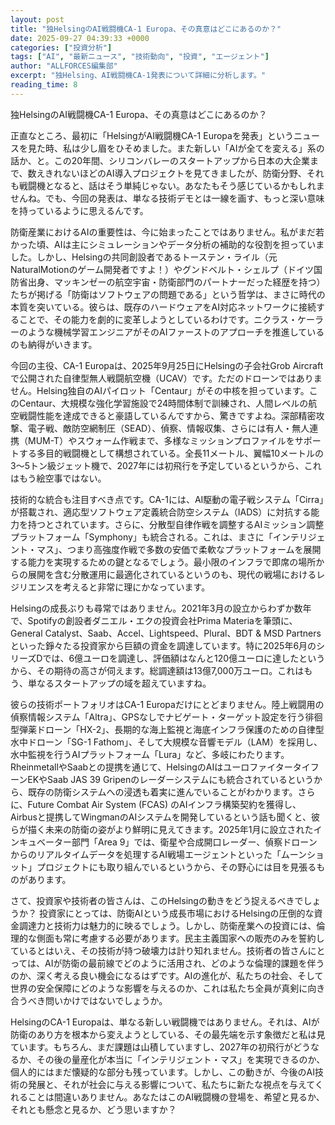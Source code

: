 ```yaml
---
layout: post
title: "独HelsingのAI戦闘機CA-1 Europa、その真意はどこにあるのか？"
date: 2025-09-27 04:39:33 +0000
categories: ["投資分析"]
tags: ["AI", "最新ニュース", "技術動向", "投資", "エージェント"]
author: "ALLFORCES編集部"
excerpt: "独Helsing、AI戦闘機CA-1発表について詳細に分析します。"
reading_time: 8
---
```


独HelsingのAI戦闘機CA-1 Europa、その真意はどこにあるのか？

正直なところ、最初に「HelsingがAI戦闘機CA-1 Europaを発表」というニュースを見た時、私は少し眉をひそめました。また新しい「AIが全てを変える」系の話か、と。この20年間、シリコンバレーのスタートアップから日本の大企業まで、数えきれないほどのAI導入プロジェクトを見てきましたが、防衛分野、それも戦闘機となると、話はそう単純じゃない。あなたもそう感じているかもしれませんね。でも、今回の発表は、単なる技術デモとは一線を画す、もっと深い意味を持っているように思えるんです。

防衛産業におけるAIの重要性は、今に始まったことではありません。私がまだ若かった頃、AIは主にシミュレーションやデータ分析の補助的な役割を担っていました。しかし、Helsingの共同創設者であるトーステン・ライル（元NaturalMotionのゲーム開発者ですよ！）やグンドベルト・シェルプ（ドイツ国防省出身、マッキンゼーの航空宇宙・防衛部門のパートナーだった経歴を持つ）たちが掲げる「防衛はソフトウェアの問題である」という哲学は、まさに時代の本質を突いている。彼らは、既存のハードウェアをAI対応ネットワークに接続することで、その能力を劇的に変革しようとしているわけです。ニクラス・ケーラーのような機械学習エンジニアがそのAIファーストのアプローチを推進しているのも納得がいきます。

今回の主役、CA-1 Europaは、2025年9月25日にHelsingの子会社Grob Aircraftで公開された自律型無人戦闘航空機（UCAV）です。ただのドローンではありません。Helsing独自のAIパイロット「Centaur」がその中核を担っています。このCentaur、大規模な強化学習施設で24時間体制で訓練され、人間レベルの航空戦闘性能を達成できると豪語しているんですから、驚きですよね。深部精密攻撃、電子戦、敵防空網制圧（SEAD）、偵察、情報収集、さらには有人・無人連携（MUM-T）やスウォーム作戦まで、多様なミッションプロファイルをサポートする多目的戦闘機として構想されている。全長11メートル、翼幅10メートルの3〜5トン級ジェット機で、2027年には初飛行を予定しているというから、これはもう絵空事ではない。

技術的な統合も注目すべき点です。CA-1には、AI駆動の電子戦システム「Cirra」が搭載され、適応型ソフトウェア定義統合防空システム（IADS）に対抗する能力を持つとされています。さらに、分散型自律作戦を調整するAIミッション調整プラットフォーム「Symphony」も統合される。これは、まさに「インテリジェント・マス」、つまり高強度作戦で多数の安価で柔軟なプラットフォームを展開する能力を実現するための鍵となるでしょう。最小限のインフラで即席の場所からの展開を含む分散運用に最適化されているというのも、現代の戦場におけるレジリエンスを考えると非常に理にかなっています。

Helsingの成長ぶりも尋常ではありません。2021年3月の設立からわずか数年で、Spotifyの創設者ダニエル・エクの投資会社Prima Materiaを筆頭に、General Catalyst、Saab、Accel、Lightspeed、Plural、BDT & MSD Partnersといった錚々たる投資家から巨額の資金を調達しています。特に2025年6月のシリーズDでは、6億ユーロを調達し、評価額はなんと120億ユーロに達したというから、その期待の高さが伺えます。総調達額は13億7,000万ユーロ。これはもう、単なるスタートアップの域を超えていますね。

彼らの技術ポートフォリオはCA-1 Europaだけにとどまりません。陸上戦闘用の偵察情報システム「Altra」、GPSなしでナビゲート・ターゲット設定を行う徘徊型弾薬ドローン「HX-2」、長期的な海上監視と海底インフラ保護のための自律型水中ドローン「SG-1 Fathom」、そして大規模な音響モデル（LAM）を採用し、水中監視を行うAIプラットフォーム「Lura」など、多岐にわたります。RheinmetallやSaabとの提携を通じて、HelsingのAIはユーロファイタータイフーンEKやSaab JAS 39 Gripenのレーダーシステムにも統合されているというから、既存の防衛システムへの浸透も着実に進んでいることがわかります。さらに、Future Combat Air System (FCAS) のAIインフラ構築契約を獲得し、Airbusと提携してWingmanのAIシステムを開発しているという話も聞くと、彼らが描く未来の防衛の姿がより鮮明に見えてきます。2025年1月に設立されたインキュベーター部門「Area 9」では、衛星や合成開口レーダー、偵察ドローンからのリアルタイムデータを処理するAI戦場エージェントといった「ムーンショット」プロジェクトにも取り組んでいるというから、その野心には目を見張るものがあります。

さて、投資家や技術者の皆さんは、このHelsingの動きをどう捉えるべきでしょうか？ 投資家にとっては、防衛AIという成長市場におけるHelsingの圧倒的な資金調達力と技術力は魅力的に映るでしょう。しかし、防衛産業への投資には、倫理的な側面も常に考慮する必要があります。民主主義国家への販売のみを誓約しているとはいえ、その技術が持つ破壊力は計り知れません。技術者の皆さんにとっては、AIが防衛の最前線でどのように活用され、どのような倫理的課題を伴うのか、深く考える良い機会になるはずです。AIの進化が、私たちの社会、そして世界の安全保障にどのような影響を与えるのか、これは私たち全員が真剣に向き合うべき問いかけではないでしょうか。

HelsingのCA-1 Europaは、単なる新しい戦闘機ではありません。それは、AIが防衛のあり方を根本から変えようとしている、その最先端を示す象徴だと私は見ています。もちろん、まだ課題は山積していますし、2027年の初飛行がどうなるか、その後の量産化が本当に「インテリジェント・マス」を実現できるのか、個人的にはまだ懐疑的な部分も残っています。しかし、この動きが、今後のAI技術の発展と、それが社会に与える影響について、私たちに新たな視点を与えてくれることは間違いありません。あなたはこのAI戦闘機の登場を、希望と見るか、それとも懸念と見るか、どう思いますか？

